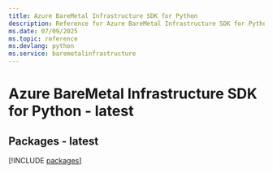 ```yaml
---
title: Azure BareMetal Infrastructure SDK for Python
description: Reference for Azure BareMetal Infrastructure SDK for Python
ms.date: 07/09/2025
ms.topic: reference
ms.devlang: python
ms.service: baremetalinfrastructure
---
```

# Azure BareMetal Infrastructure SDK for Python - latest
## Packages - latest
[!INCLUDE [packages](baremetal-infrastructure-index.md)]